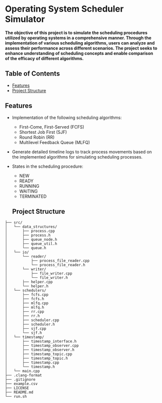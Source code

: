   # Operating System Scheduler Simulator
  <p><strong>The objective of this project is to simulate the scheduling procedures utilized by operating systems in a comprehensive manner. Through the implementation of various scheduling algorithms, users can analyze and assess their performance across different scenarios. The project seeks to enhance understanding of scheduling concepts and enable comparison of the efficacy of different algorithms.</strong></p>

## Table of Contents
- [Features](#features)
- [Project Structure](#project-structure)

## Features
- Implementation of the following scheduling algorithms:
  - First-Come, First-Served (FCFS)
  - Shortest Job First (SJF)
  - Round Robin (RR)
  - Multilevel Feedback Queue (MLFQ)
- Generate detailed timeline logs to track process movements based on the implemented algorithms for simulating scheduling processes.
- States in the scheduling procedure:
  - NEW
  - READY
  - RUNNING
  - WAITING
  - TERMINATED

  ## Project Structure
```
├── src/
│   └── data_structures/
│       ├── process.cpp
│       ├── process.h
│       ├── queue_node.h
│       ├── queue_util.h
│       └── queue.h
│   └── io/
│       └── reader/
│           ├── process_file_reader.cpp
│           └── process_file_reader.h
│       └── writer/
│           ├── file_writer.cpp
│           └── file_writer.h
│       ├── helper.cpp
│       └── helper.h
│   └── schedulers/
│       ├── fcfs.cpp
│       ├── fcfs.h
│       ├── mlfq.cpp
│       ├── mlfq.h
│       ├── rr.cpp
│       ├── rr.h
│       ├── scheduler.cpp
│       ├── scheduler.h
│       ├── sjf.cpp
│       └── sjf.h
│   └── timestamp/
│       ├── timestamp_interface.h
│       ├── timestamp_observer.cpp
│       ├── timestamp_observer.h
│       ├── timestamp_topic.cpp
│       ├── timestamp_topic.h
│       ├── timestamp.cpp
│       └── timestamp.h
│   └── main.cpp
├── .clang-format
├── .gitignore
├── example.csv
├── LICENSE
├── README.md
└── run.sh
```